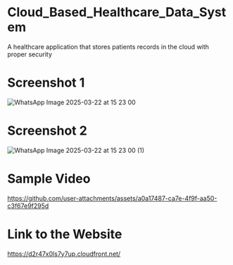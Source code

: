 # Cloud_Based_Healthcare_Data_System
A healthcare application that stores patients records in the cloud with proper security
# Screenshot 1
![WhatsApp Image 2025-03-22 at 15 23 00](https://github.com/user-attachments/assets/571b5914-b995-4f6a-952f-28e62e4f5448)
# Screenshot 2
![WhatsApp Image 2025-03-22 at 15 23 00 (1)](https://github.com/user-attachments/assets/7f51220e-b55d-4188-b2c9-4ed5cf76a59c)
# Sample Video
https://github.com/user-attachments/assets/a0a17487-ca7e-4f9f-aa50-c3f67e9f295d
# Link to the Website
https://d2r47x0ls7y7up.cloudfront.net/
